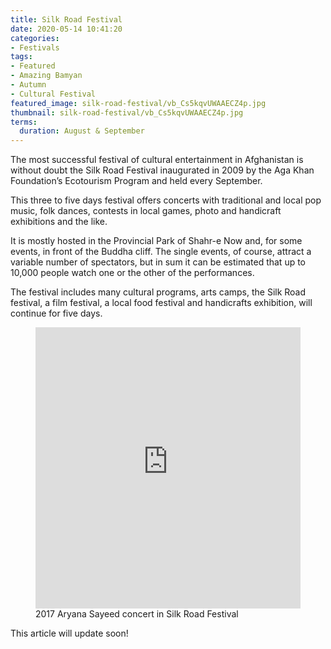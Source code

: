 ```yaml
---
title: Silk Road Festival
date: 2020-05-14 10:41:20
categories:
- Festivals
tags:
- Featured
- Amazing Bamyan
- Autumn
- Cultural Festival
featured_image: silk-road-festival/vb_Cs5kqvUWAAECZ4p.jpg
thumbnail: silk-road-festival/vb_Cs5kqvUWAAECZ4p.jpg
terms:
  duration: August & September
---
```

The most successful festival of cultural entertainment in Afghanistan is without doubt the Silk Road Festival inaugurated in 2009 by the Aga Khan Foundation’s Ecotourism Program and held every September.
<!--more-->
This three to five days festival offers concerts with traditional and local pop music, folk dances, contests in local games, photo and handicraft exhibitions and the like.

It is mostly hosted in the Provincial Park of Shahr-e Now and, for some events, in front of the Buddha cliff. The single events, of course, attract a variable number of spectators, but in sum it can be estimated that up to 10,000 people watch one or the other of the performances.

The festival includes many cultural programs, arts camps, the Silk Road festival, a film festival, a local food festival and handicrafts exhibition, will continue for five days.

<figure class=medium><iframe width="100%" height="450px" src="https://www.youtube.com/embed/M4bPTGzwOCc" frameborder="0" allow="accelerometer; encrypted-media; gyroscope; picture-in-picture" allowfullscreen></iframe>
<figcaption>2017 Aryana Sayeed concert in Silk Road Festival</figcaption></figure>

This article will update soon!